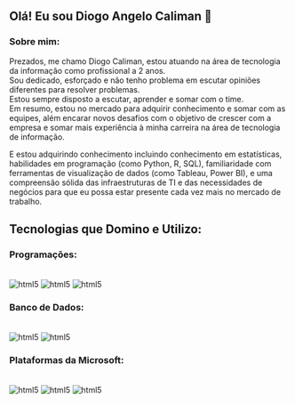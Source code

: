 
## Olá! Eu sou Diogo Angelo Caliman 👋

### Sobre mim:

Prezados, me chamo Diogo Caliman, estou atuando na área de tecnologia da informação como profissional a 2 anos.</br>
Sou dedicado, esforçado e não tenho problema em escutar opiniões diferentes para resolver problemas.</br>
Estou sempre disposto a escutar, aprender e somar com
o time.</br> 
Em resumo, estou no mercado para adquirir conhecimento e somar com as equipes, além encarar novos desafios com o objetivo de crescer com a empresa e somar mais experiência à minha carreira na área de tecnologia de informação.</br>

E estou adquirindo conhecimento incluindo conhecimento em estatísticas, habilidades em programação (como Python, R, SQL), familiaridade com ferramentas de visualização de dados (como Tableau, Power BI), e uma compreensão sólida das infraestruturas de TI e das necessidades de negócios para que eu possa estar presente cada vez mais no mercado de trabalho.


## Tecnologias que Domino e Utilizo:

### Programações: 
<div style = "display: inline_block"></br>    
    <img align = "center" alt = " html5" src = "https://img.shields.io/badge/Python-3776AB?style=for-the-badge&logo=python&logoColor=white"/>
     <img align = "center" alt = " html5" src = "https://img.shields.io/badge/JavaScript-323330?style=for-the-badge&logo=javascript&logoColor=F7DF1E"/>
     <img align = "center" alt = " html5" src = "https://img.shields.io/badge/Node.js-43853D?style=for-the-badge&logo=node.js&logoColor=white"/>
</div>

### Banco de Dados:
<div style = "display: inline_block"></br>    
     <img align = "center" alt = " html5" src = "https://img.shields.io/badge/MySQL-00000F?style=for-the-badge&logo=mysql&logoColor=white"/>
     <img align = "center" alt = " html5" src = "https://img.shields.io/badge/SQLite-07405E?style=for-the-badge&logo=sqlite&logoColor=white"/>
</div>

### Plataformas da Microsoft:

<div style = "display: inline_block"></br>  
        <img align = "center" alt = " html5" src = "https://img.shields.io/badge/Microsoft_Excel-217346?style=for-the-badge&logo=microsoft-excel&logoColor=white"/>
        <img align = "center" alt = " html5" src = "https://img.shields.io/badge/Microsoft_PowerPoint-B7472A?style=for-the-badge&logo=microsoft-powerpoint&logoColor=white"/>
        <img align = "center" alt = " html5" src = "https://img.shields.io/badge/Microsoft_Word-2B579A?style=for-the-badge&logo=microsoft-word&logoColor=white"/>
    
 </div>
